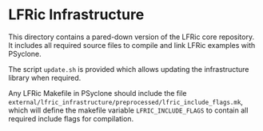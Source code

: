 # LFRic Infrastructure

This directory contains a pared-down version of the LFRic core
repository. It includes all required source files to compile
and link LFRic examples with PSyclone.

The script ``update.sh`` is provided which allows updating
the infrastructure library when required.

Any LFRic Makefile in PSyclone should include the file
``external/lfric_infrastructure/preprocessed/lfric_include_flags.mk``,
which will define the makefile variable ``LFRIC_INCLUDE_FLAGS`` to contain
all required include flags for compilation.
